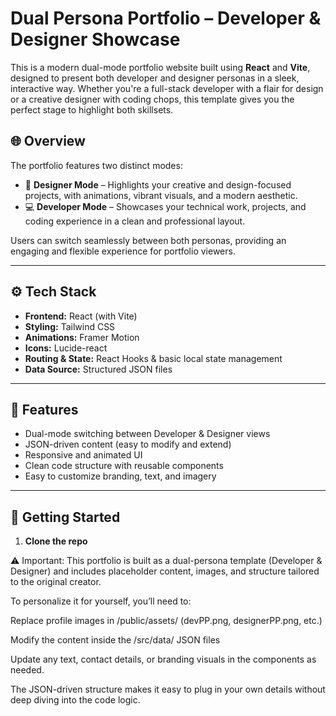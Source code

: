 # Dual Persona Portfolio – Developer & Designer Showcase

This is a modern dual-mode portfolio website built using **React** and **Vite**, designed to present both developer and designer personas in a sleek, interactive way. Whether you're a full-stack developer with a flair for design or a creative designer with coding chops, this template gives you the perfect stage to highlight both skillsets.

## 🌐 Overview

The portfolio features two distinct modes:

- 🎨 **Designer Mode** – Highlights your creative and design-focused projects, with animations, vibrant visuals, and a modern aesthetic.
- 💻 **Developer Mode** – Showcases your technical work, projects, and coding experience in a clean and professional layout.

Users can switch seamlessly between both personas, providing an engaging and flexible experience for portfolio viewers.

---

## ⚙️ Tech Stack

- **Frontend:** React (with Vite)
- **Styling:** Tailwind CSS
- **Animations:** Framer Motion
- **Icons:** Lucide-react
- **Routing & State:** React Hooks & basic local state management
- **Data Source:** Structured JSON files

---

## 🧠 Features

- Dual-mode switching between Developer & Designer views
- JSON-driven content (easy to modify and extend)
- Responsive and animated UI
- Clean code structure with reusable components
- Easy to customize branding, text, and imagery

---

## 🚀 Getting Started

1. **Clone the repo**

⚠️ Important: This portfolio is built as a dual-persona template (Developer & Designer) and includes placeholder content, images, and structure tailored to the original creator.

To personalize it for yourself, you’ll need to:

Replace profile images in /public/assets/ (devPP.png, designerPP.png, etc.)

Modify the content inside the /src/data/ JSON files

Update any text, contact details, or branding visuals in the components as needed.

The JSON-driven structure makes it easy to plug in your own details without deep diving into the code logic.


